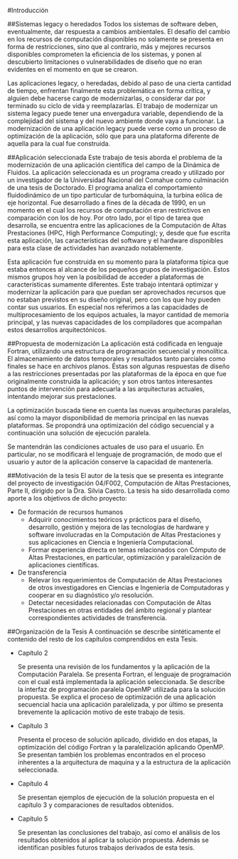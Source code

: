 
#Introducción

##Sistemas legacy o heredados
Todos los sistemas de software deben, eventualmente, dar respuesta a cambios ambientales. El desafío del cambio en los recursos de computación disponibles no solamente se presenta en forma de restricciones, sino que al contrario, más y mejores recursos disponibles comprometen la eficiencia de los sistemas, y ponen al descubierto limitaciones o vulnerabilidades de diseño que no eran evidentes en el momento en que se crearon.

Las aplicaciones legacy, o heredadas, debido al paso de una cierta cantidad de tiempo, enfrentan finalmente esta problemática en forma crítica, y alguien debe hacerse cargo de modernizarlas, o considerar dar por terminado su ciclo de vida y reemplazarlas. El trabajo de modernizar un sistema legacy puede tener una envergadura variable, dependiendo de la complejidad del sistema y del nuevo ambiente donde vaya a funcionar. La modernización de una aplicación legacy puede verse como un proceso de optimización de la aplicación, sólo que para una plataforma diferente de aquella para la cual fue construida.

##Aplicación seleccionada
Este trabajo de tesis aborda el problema de la modernización de una aplicación científica del campo de la Dinámica de Fluidos. La aplicación seleccionada es un programa creado y utilizado por un investigador de la Universidad Nacional del Comahue como culminación de una tesis de Doctorado. El programa analiza el comportamiento fluidodinámico de un tipo particular de turbomáquina, la turbina eólica de eje horizontal. Fue desarrollado a fines de la década de 1990, en un momento en el cual los recursos de computación eran restrictivos en comparación con los de hoy. Por otro lado, por el tipo de tarea que desarrolla, se encuentra entre las aplicaciones de la Computación de Altas Prestaciones (HPC, High Performance Computing); y, desde que fue escrita esta aplicación, las características del software y el hardware disponibles para esta clase de actividades han avanzado notablemente. 

Esta aplicación fue construida en su momento para la plataforma típica que estaba entonces al alcance de los pequeños grupos de investigación. Estos mismos grupos hoy ven la posibilidad de acceder a plataformas de características sumamente diferentes. Este trabajo intentará optimizar y modernizar la aplicación para que puedan ser aprovechados recursos que no estaban previstos en su diseño original, pero con los que hoy pueden contar sus usuarios. En especial nos referimos a las capacidades de multiprocesamiento de los equipos actuales, la mayor cantidad de memoria principal, y las nuevas capacidades de los compiladores que acompañan estos desarrollos arquitectónicos.

##Propuesta de modernización 
La aplicación está codificada en lenguaje Fortran, utilizando una estructura de programación secuencial y monolítica. El almacenamiento de datos temporales y resultados tanto parciales como finales se hace en archivos planos. Éstas son algunas respuestas de diseño a las restricciones presentadas por las plataformas de la época en que fue originalmente construida la aplicación; y son otros tantos interesantes puntos de intervención para adecuarla a las arquitecturas actuales, intentando mejorar sus prestaciones. 

La optimización buscada tiene en cuenta las nuevas arquitecturas paralelas, así como la mayor disponibilidad de memoria principal en las nuevas plataformas. Se propondrá una optimización del código secuencial y a continuación una solución de ejecución paralela. 

Se mantendrán las condiciones actuales de uso para el usuario. En particular, no se modificará el lenguaje de programación, de modo que el usuario y autor de la aplicación conserve la capacidad de mantenerla.


##Motivación de la tesis 
El autor de la tesis que se presenta es integrante del proyecto de investigación 04/F002, Computación de Altas Prestaciones, Parte II, dirigido por la Dra. Silvia Castro. La tesis ha sido desarrollada como aporte a los objetivos de dicho proyecto: 

* De formación de recursos humanos
    * Adquirir conocimientos teóricos y prácticos para el diseño, desarrollo, gestión y mejora de las tecnologías de hardware y software involucradas en la Computación de Altas Prestaciones y sus aplicaciones en Ciencia e Ingeniería Computacional. 
    * Formar experiencia directa en temas relacionados con Cómputo de Altas Prestaciones, en particular, optimización y paralelización de aplicaciones científicas.
* De transferencia
     * Relevar los requerimientos de Computación de Altas Prestaciones de otros investigadores en Ciencias e Ingeniería de Computadoras y
cooperar en su diagnóstico y/o resolución.
     * Detectar necesidades relacionadas con Computación de Altas Prestaciones en otras entidades del ámbito regional y plantear correspondientes actividades de transferencia.

##Organización de la Tesis 
A continuación se describe sintéticamente el contenido del resto de los capítulos comprendidos en esta Tesis.

* Capítulo 2

  Se presenta una revisión de los fundamentos y la aplicación de la Computación Paralela. Se presenta Fortran, el lenguaje de programación con el cual está implementada la aplicación seleccionada. Se describe la interfaz de programación paralela OpenMP utilizada para la solución propuesta. Se explica el proceso de optimización de una aplicación secuencial hacia una aplicación paralelizada, y por último se presenta brevemente la aplicación motivo de este trabajo de tesis.

* Capítulo 3

  Presenta el proceso de solución aplicado, dividido en dos etapas, la optimización del código Fortran y la paralelización aplicando OpenMP. Se presentan también los problemas encontrados en el proceso inherentes a la arquitectura de maquina y a la estructura de la aplicación seleccionada.

* Capítulo 4
 
  Se presentan ejemplos de ejecución de la solución propuesta en el capítulo 3 y comparaciones de resultados obtenidos.

* Capítulo 5
  
  Se presentan las conclusiones del trabajo, así como el análisis de los resultados obtenidos al aplicar la solución propuesta. Además se identifican posibles futuros trabajos derivados de esta tesis.



